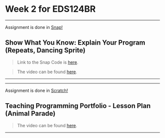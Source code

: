 # Week 2 for EDS124BR

---

Assignment is done in [Snap!](https://snap.berkeley.edu/index)

## Show What You Know: Explain Your Program (Repeats, Dancing Sprite)

> Link to the Snap Code is [here](https://snap.berkeley.edu/project?username=patelkhushi&projectname=WP_Repeats).

> The video can be found [here](https://youtu.be/UcbyDxil9g0).

---

---

Assignment is done in [Scratch!](https://scratch.mit.edu)

## Teaching Programming Portfolio - Lesson Plan (Animal Parade)

> The video can be found [here](https://youtu.be/vqwu24tkGFA).

---
